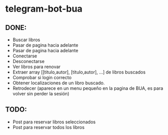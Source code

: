 # telegram-bot-bua

## DONE:

- Buscar libros
- Pasar de pagina hacia adelante
- Pasar de pagina hacia adelante
- Conectarse
- Desconectarse
- Ver libros para renovar
- Extraer array [[titulo,autor], [titulo,autor], …] de libros buscados
- Comprobar si login correcto
- Obtener localizaciones de un libro buscado.
- Retrodecer (aparece en un menu pequeño en la pagina de BUA, es para volver sin perder la sesión)

## TODO:

- Post para reservar libros seleccionados
- Post para reservar todos los libros

